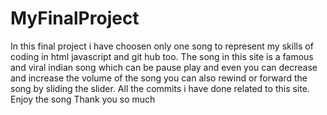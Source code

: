 # MyFinalProject

In this final project i have choosen only one song to represent my skills of coding in html javascript and git hub too. The song in this site is a famous and viral indian song which can be pause play and even you can decrease and increase the volume of the song you can also rewind or forward the song by sliding the slider. All the commits i have done related to this site. Enjoy the song
Thank you so much
